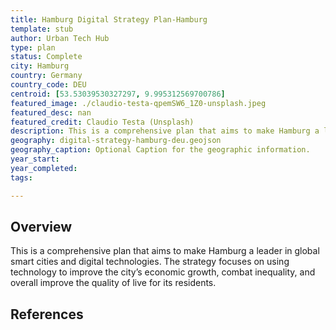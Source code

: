 ```yaml
---
title: Hamburg Digital Strategy Plan-Hamburg
template: stub
author: Urban Tech Hub
type: plan
status: Complete
city: Hamburg
country: Germany
country_code: DEU
centroid: [53.53039530327297, 9.995312569700786]
featured_image: ./claudio-testa-qpemSW6_1Z0-unsplash.jpeg
featured_desc: nan
featured_credit: Claudio Testa (Unsplash)
description: This is a comprehensive plan that aims to make Hamburg a leader in global smart cities and digital technologies. The strategy focuses on using technology to improve the city’s economic growth, combat inequality, and overall improve the quality of live for its residents.
geography: digital-strategy-hamburg-deu.geojson
geography_caption: Optional Caption for the geographic information.
year_start:
year_completed:
tags:

---
```


## Overview

This is a comprehensive plan that aims to make Hamburg a leader in global smart cities and digital technologies. The strategy focuses on using technology to improve the city’s economic growth, combat inequality, and overall improve the quality of live for its residents.

## References
